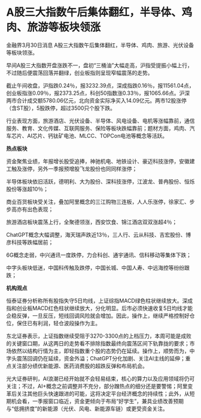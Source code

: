 # A股三大指数午后集体翻红，半导体、鸡肉、旅游等板块领涨

金融界3月30日消息 A股三大指数午后集体翻红，半导体、鸡肉、旅游、光伏设备等板块领涨。

早间A股三大指数开盘涨跌不一，盘初“三桶油”大幅走高，沪指受提振小幅上行，不过随后便震荡回落并翻绿，创业板指则呈现窄幅震荡的走势。

截止午间收盘，沪指跌0.24％，报3232.39点，深成指跌0.16％，报11561.04点，创业板指涨0.09％，报2373.25点，科创50指数涨0.33％，报1065.66点。沪深两市合计成交额5780.06亿元，北向资金实际净买入14.09亿元。两市12股涨停（含ST股），5股跌停，超过3500只个股下跌。

行业表现方面，旅游酒店、光伏设备、半导体、风电设备、电机等涨幅靠前，通信服务、教育、文化传媒、互联网服务、保险等板块跌幅靠前；题材方面，鸡肉、汽车芯片、AI芯片、钙钛矿电池、MLCC、TOPCon电池等概念等活跃。

**热点板块**

资金聚焦业绩，年报增长股受追捧，神驰机电、地铁设计、豪迈科技涨停，安徽建工触及涨停，另外一季报预增股飞龙股份也同同样涨停；

半导体板块依旧活跃，德明利、大为股份、深科技涨停，江波龙、普冉股份、恒烁股份等涨超10％；

商业百货板块受关注，叠加阿里概念的三江购物三连板，人人乐涨停，徐家汇、步步高亦有出色表现；

旅游酒店板块震荡上行，全聚德领涨，西安饮食、锦江酒店双双涨超4％；

ChatGPT概念大幅调整，海天瑞声跌近13％，三人行、云从科技、吉宏股份、博彦科技等跌幅居前；

6G概念走弱，中兴通讯一度跌停，力合科创、通宇通讯、信科移动等集体下跌；

中字头板块低迷，中国科传触及跌停，中国长城、中国人寿、中远海控等纷纷跟跌；

**机构观点**

恒泰证券分析称所有股指失守5日均线，上证综指MACD绿色柱状继续放大。深成指和创业板MACD红色柱状继续放大，分化明显。后市必须快速收复5日均线才能企稳反弹，一旦反压，短线回调风险就会增加。因此，操作上，继续严格控制好仓位，保住已有利润，轻仓波段操作为主。

东北证券表示，上证指数继续受阻于3270-3300点的上档压力，本周可能是成败的关键窗口期，从这两日的走势看不排除指数最终向震荡区间下轨靠拢的要求；市场依然以结构行情为主，即轻指数重个股的态势仍在延续。操作上，顺势而为，中字头震荡回调仍在延续，资金外溢；ChatGPT分化加剧、关注AI主线的延伸；重点关注部分绩优新能源、医药消费股的超跌反弹和布局机会。

光大证券研判，AI浪潮已经开始就不会轻易结束，核心的算力以及应用领域将仍可关注；不过，AI+概念之前调整并不充分，部分蹭热点的细分还是要警惕；阿里变革后关注其他巨头快速跟进的可能，这将决定平台经济概念的持续性；此外，从短期机会看，一季报窗口临近，资金更倾向于布局“好学生”，兼具业绩改善预期与“低拥挤度”的新能源（光伏、风电、新能源车链）或更受资金关注。

